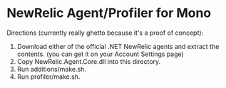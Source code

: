 # NewRelic Agent/Profiler for Mono

Directions (currently really ghetto because it's a proof of concept):

1. Download either of the official .NET NewRelic agents and extract the contents. (you can get it on your Account Settings page)
2. Copy NewRelic.Agent.Core.dll into this directory.
3. Run additions/make.sh.
4. Run profiler/make.sh.
